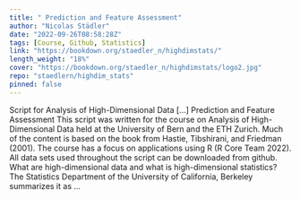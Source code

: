 ```yaml
---
title: " Prediction and Feature Assessment"
author: "Nicolas Städler"
date: "2022-09-26T08:58:28Z"
tags: [Course, Github, Statistics]
link: "https://bookdown.org/staedler_n/highdimstats/"
length_weight: "18%"
cover: "https://bookdown.org/staedler_n/highdimstats/logo2.jpg"
repo: "staedlern/highdim_stats"
pinned: false
---
```


Script for Analysis of High-Dimensional Data [...] Prediction and Feature Assessment This script was written for the course on Analysis of High-Dimensional Data held at the University of Bern and the ETH Zurich. Much of the content is based on the book from Hastie, Tibshirani, and Friedman (2001). The course has a focus on applications using R (R Core Team 2022). All data sets used throughout the script can be downloaded from github. What are high-dimensional data and what is high-dimensional statistics? The Statistics Department of the University of California, Berkeley summarizes it as ...
